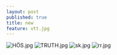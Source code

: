 ```yaml
---
layout: post
published: true
title: new
feature: vtt.jpg
---
```

![HÖS.jpg]({{site.baseurl}}/assets/images/posts/HÖS.jpg)
![TRUTH.jpg]({{site.baseurl}}/assets/images/posts/TRUTH.jpg)
![sk.jpg]({{site.baseurl}}/assets/images/posts/sk.jpg)
![rr.jpg]({{site.baseurl}}/assets/images/posts/rr.jpg)

